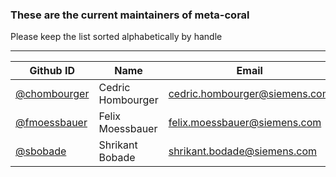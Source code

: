 ### These are the current maintainers of meta-coral

Please keep the list sorted alphabetically by handle

-----

| Github ID                                      | Name              | Email                           |
|------------------------------------------------|-------------------|---------------------------------|
| [@chombourger](https://github.com/chombourger) | Cedric Hombourger | <cedric.hombourger@siemens.com> |
| [@fmoessbauer](https://github.com/fmoessbauer) | Felix Moessbauer  | <felix.moessbauer@siemens.com>  |
| [@sbobade](https://github.com/sbobade)         | Shrikant Bobade   | <shrikant.bodade@siemens.com>   |
